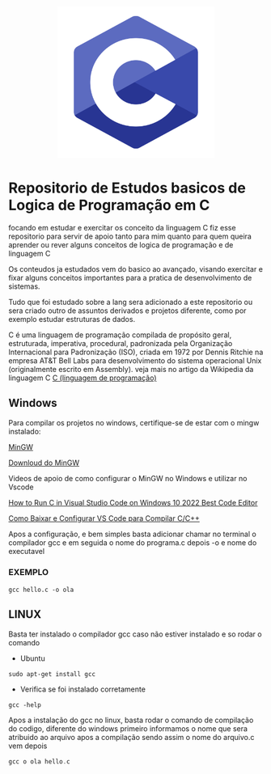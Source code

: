 <p>
<center>
<img src="img/langc.png" height = "300" width = "310">
</center>
</p>

# Repositorio de Estudos basicos de Logica de Programação em C

focando em estudar e exercitar os conceito da linguagem C fiz esse repositorio para servir de apoio tanto para mim quanto para 
quem queira aprender ou rever alguns conceitos de logica de programação e de linguagem C

Os conteudos ja estudados vem do basico ao avançado, visando exercitar e fixar alguns conceitos importantes para a pratica de desenvolvimento
de sistemas.

Tudo que foi estudado sobre a lang sera adicionado a este repositorio ou sera criado outro de assuntos derivados e projetos diferente, como por exemplo estudar estruturas de dados.

C é uma linguagem de programação compilada de propósito geral, estruturada, imperativa, procedural, padronizada pela Organização Internacional para Padronização (ISO), criada em 1972 por Dennis Ritchie na empresa AT&T Bell Labs para desenvolvimento do sistema operacional Unix (originalmente escrito em Assembly). veja mais no artigo da Wikipedia da linguagem C [C (linguagem de programação)](https://pt.wikipedia.org/wiki/C_(linguagem_de_programa%C3%A7%C3%A3o))


## Windows

Para compilar os projetos no windows, certifique-se de estar com o mingw instalado:

[MinGW](https://pt.wikipedia.org/wiki/MinGW)

[Downloud do MinGW](https://osdn.net/projects/mingw/releases/)

Videos de apoio de como configurar o MinGW no Windows e utilizar no Vscode

[How to Run C in Visual Studio Code on Windows 10 2022 Best Code Editor](https://www.youtube.com/watch?v=oaebkkOP2Qg)

[Como Baixar e Configurar VS Code para Compilar C/C++](https://www.youtube.com/watch?v=WHyxv69ZAf0)

Apos a configuração, e bem simples basta adicionar chamar no terminal o compilador gcc e em seguida o nome do programa.c depois -o e nome do executavel 

### EXEMPLO

```
gcc hello.c -o ola
```
## LINUX

Basta ter instalado o compilador gcc caso não estiver instalado e so rodar o comando 

* Ubuntu
```
sudo apt-get install gcc
```
* Verifica se foi instalado corretamente
```
gcc -help
```

Apos a instalação do gcc no linux, basta rodar o comando de compilação do codigo, diferente do windows primeiro informamos o nome que sera atribuido ao arquivo apos a compilação sendo assim o nome do arquivo.c vem depois

```c
gcc o ola hello.c
```

